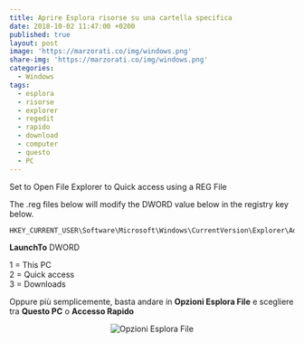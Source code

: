 ```yaml
---
title: Aprire Esplora risorse su una cartella specifica
date: 2018-10-02 11:47:00 +0200
published: true
layout: post
image: 'https://marzorati.co/img/windows.png'
share-img: 'https://marzorati.co/img/windows.png'
categories:
  - Windows
tags:
  - esplora
  - risorse
  - explorer
  - regedit
  - rapido
  - download
  - computer
  - questo
  - PC
---
```

Set to Open File Explorer to Quick access using a REG File

The .reg files below will modify the DWORD value below in the registry key below.

	HKEY_CURRENT_USER\Software\Microsoft\Windows\CurrentVersion\Explorer\Advanced

**LaunchTo** DWORD

1 = This PC   
2 = Quick access   
3 = Downloads   


Oppure più semplicemente, basta andare in **Opzioni Esplora File** e scegliere tra **Questo PC** o **Accesso Rapido**   

<center><img src="https://farm2.staticflickr.com/1952/30462374037_a16f151eaa_o.png" alt="Opzioni Esplora File"></center>   
<br>